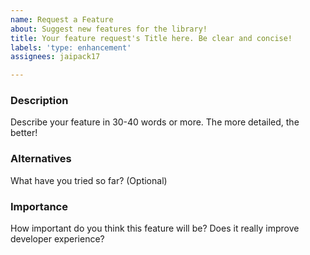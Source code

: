 ```yaml
---
name: Request a Feature
about: Suggest new features for the library!
title: Your feature request's Title here. Be clear and concise!
labels: 'type: enhancement'
assignees: jaipack17

---
```


### Description
Describe your feature in 30-40 words or more. The more detailed, the better!

### Alternatives
What have you tried so far? (Optional)

### Importance
How important do you think this feature will be? Does it really improve developer experience?
